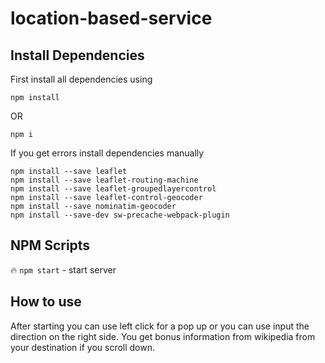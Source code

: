 # location-based-service

## Install Dependencies

First install all dependencies using
```
npm install
```
OR
```
npm i
```

If you get errors install dependencies manually
```
npm install --save leaflet
npm install --save leaflet-routing-machine
npm install --save leaflet-groupedlayercontrol
npm install --save leaflet-control-geocoder
npm install --save nominatim-geocoder
npm install --save-dev sw-precache-webpack-plugin
```

## NPM Scripts

🔥 `npm start` - start server

## How to use

After starting you can use left click for a pop up or you can use input the direction on the right side.
You get bonus information from wikipedia from your destination if you scroll down.
